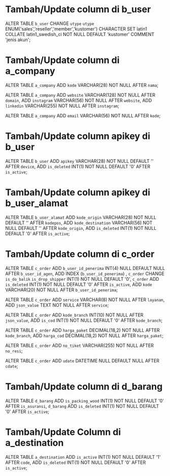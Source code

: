 # Tambah/Update column di b_user
ALTER TABLE `b_user` CHANGE `utype` `utype` ENUM('sales','reseller','member','kustomer') CHARACTER SET latin1 COLLATE latin1_swedish_ci NOT NULL DEFAULT 'kustomer' COMMENT 'jenis akun';

# Tambah/Update column di a_company
ALTER TABLE `a_company` ADD `kode` VARCHAR(28) NOT NULL AFTER `nama`;

ALTER TABLE `a_company` ADD `website` VARCHAR(128) NOT NULL AFTER `domain`, ADD `instagram` VARCHAR(56) NOT NULL AFTER `website`, ADD `linkedin` VARCHAR(255) NOT NULL AFTER `instagram`;

ALTER TABLE `a_company` ADD `email` VARCHAR(56) NOT NULL AFTER `kode`;

# Tambah/Update column apikey di b_user
ALTER TABLE `b_user` ADD `apikey` VARCHAR(28) NOT NULL DEFAULT '' AFTER `device`, ADD `is_deleted` INT(1) NOT NULL DEFAULT '0' AFTER `is_active`;

# Tambah/Update column apikey di b_user_alamat
ALTER TABLE `b_user_alamat` ADD `kode_origin` VARCHAR(28) NOT NULL DEFAULT '' AFTER `kodepos`, ADD `kode_destination` VARCHAR(56) NOT NULL DEFAULT '' AFTER `kode_origin`, ADD `is_deleted` INT(1) NOT NULL DEFAULT '0' AFTER `is_active`;

# Tambah/Update column di c_order
ALTER TABLE `c_order` ADD `b_user_id_penerima` INT(4) NULL DEFAULT NULL AFTER `b_user_id_agen`, ADD INDEX (`b_user_id_penerima`)
, `c_order` CHANGE `is_do_balik` `is_drop_shipper` INT(1) NOT NULL DEFAULT '0', `c_order` ADD `is_deleted` INT(1) NOT NULL DEFAULT '0' AFTER `is_active`, ADD `kode` VARCHAR(20) NOT NULL AFTER `b_user_id_penerima`;

ALTER TABLE `c_order` ADD `service` VARCHAR(8) NOT NULL AFTER `layanan`, ADD `json_value` TEXT NOT NULL AFTER `service`;

ALTER TABLE `c_order` ADD `kode_branch` INT(10) NOT NULL AFTER `json_value`, ADD `is_cod` INT(1) NOT NULL DEFAULT '0' AFTER `kode_branch`;

ALTER TABLE `c_order` ADD `harga_paket` DECIMAL(18,2) NOT NULL AFTER `kode_branch`, ADD `harga_cod` DECIMAL(18,2) NOT NULL AFTER `harga_paket`;

ALTER TABLE `c_order` ADD `no_tiket` VARCHAR(255) NOT NULL AFTER `no_resi`;

ALTER TABLE `c_order` ADD `udate` DATETIME NULL DEFAULT NULL AFTER `cdate`;

# Tambah/Update column di d_barang
ALTER TABLE `d_barang` ADD `is_packing_wood` INT(1) NOT NULL DEFAULT '0' AFTER `is_asuransi`, `d_barang` ADD `is_deleted` INT(1) NOT NULL DEFAULT '0' AFTER `is_active`;

# Tambah/Update Column di a_destination
ALTER TABLE `a_destination` ADD `is_active` INT(1) NOT NULL DEFAULT '1' AFTER `code`, ADD `is_deleted` INT(1) NOT NULL DEFAULT '0' AFTER `is_active`;
